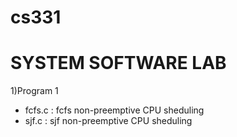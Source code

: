# cs331

# SYSTEM SOFTWARE LAB


1)Program 1
 - fcfs.c : fcfs non-preemptive CPU sheduling  
 - sjf.c : sjf non-preemptive CPU sheduling  
